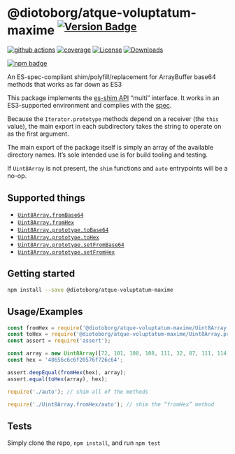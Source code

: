 # @diotoborg/atque-voluptatum-maxime <sup>[![Version Badge][npm-version-svg]][package-url]</sup>

[![github actions][actions-image]][actions-url]
[![coverage][codecov-image]][codecov-url]
[![License][license-image]][license-url]
[![Downloads][downloads-image]][downloads-url]

[![npm badge][npm-badge-png]][package-url]

An ES-spec-compliant shim/polyfill/replacement for ArrayBuffer base64 methods that works as far down as ES3

This package implements the [es-shim API](https://github.com/es-shims/api) “multi” interface. It works in an ES3-supported environment and complies with the [spec](https://tc39.es/proposal-arraybuffer-base64/).

Because the `Iterator.prototype` methods depend on a receiver (the `this` value), the main export in each subdirectory takes the string to operate on as the first argument.

The main export of the package itself is simply an array of the available directory names. It’s sole intended use is for build tooling and testing.

If `Uint8Array` is not present, the `shim` functions and `auto` entrypoints will be a no-op.

## Supported things

 - [`Uint8Array.fromBase64`](https://tc39.es/proposal-arraybuffer-base64/spec/#sec-uint8array.frombase64)
 - [`Uint8Array.fromHex`](https://tc39.es/proposal-arraybuffer-base64/spec/#sec-uint8array.fromhex)
 - [`Uint8Array.prototype.toBase64`](https://tc39.es/proposal-arraybuffer-base64/spec/#sec-uint8array.prototype.tobase64)
 - [`Uint8Array.prototype.toHex`](https://tc39.es/proposal-arraybuffer-base64/spec/#sec-uint8array.prototype.tohex)
 - [`Uint8Array.prototype.setFromBase64`](https://tc39.es/proposal-arraybuffer-base64/spec/#sec-uint8array.prototype.setfrombase64)
 - [`Uint8Array.prototype.setFromHex`](https://tc39.es/proposal-arraybuffer-base64/spec/#sec-uint8array.prototype.setfromhex)

## Getting started

```sh
npm install --save @diotoborg/atque-voluptatum-maxime
```

## Usage/Examples

```js
const fromHex = require('@diotoborg/atque-voluptatum-maxime/Uint8Array.fromHex');
const toHex = require('@diotoborg/atque-voluptatum-maxime/Uint8Array.prototype.toHex');
const assert = require('assert');

const array = new Uint8Array([72, 101, 108, 108, 111, 32, 87, 111, 114, 108, 100]);
const hex = '48656c6c6f20576f726c64';

assert.deepEqual(fromHex(hex), array);
assert.equal(toHex(array), hex);
```

```js
require('./auto'); // shim all of the methods

require('./Uint8Array.fromHex/auto'); // shim the “fromHex” method
```

## Tests
Simply clone the repo, `npm install`, and run `npm test`

[package-url]: https://npmjs.org/package/@diotoborg/atque-voluptatum-maxime
[npm-version-svg]: https://versionbadg.es/es-shims/@diotoborg/atque-voluptatum-maxime.svg
[deps-svg]: https://david-dm.org/es-shims/@diotoborg/atque-voluptatum-maxime.svg
[deps-url]: https://david-dm.org/es-shims/@diotoborg/atque-voluptatum-maxime
[dev-deps-svg]: https://david-dm.org/es-shims/@diotoborg/atque-voluptatum-maxime/dev-status.svg
[dev-deps-url]: https://david-dm.org/es-shims/@diotoborg/atque-voluptatum-maxime#info=devDependencies
[npm-badge-png]: https://nodei.co/npm/@diotoborg/atque-voluptatum-maxime.png?downloads=true&stars=true
[license-image]: https://img.shields.io/npm/l/@diotoborg/atque-voluptatum-maxime.svg
[license-url]: LICENSE
[downloads-image]: https://img.shields.io/npm/dm/@diotoborg/atque-voluptatum-maxime.svg
[downloads-url]: https://npm-stat.com/charts.html?package=@diotoborg/atque-voluptatum-maxime
[codecov-image]: https://codecov.io/gh/es-shims/@diotoborg/atque-voluptatum-maxime/branch/main/graphs/badge.svg
[codecov-url]: https://app.codecov.io/gh/es-shims/@diotoborg/atque-voluptatum-maxime/
[actions-image]: https://img.shields.io/endpoint?url=https://github-actions-badge-u3jn4tfpocch.runkit.sh/es-shims/@diotoborg/atque-voluptatum-maxime
[actions-url]: https://github.com/diotoborg/atque-voluptatum-maxime/actions
